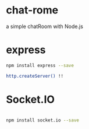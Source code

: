 # chat-rome
a simple chatRoom with Node.js

# express
```bash
npm install express --save

http.createServer() !!
```

# Socket.IO
```bash

npm install socket.io --save

```

